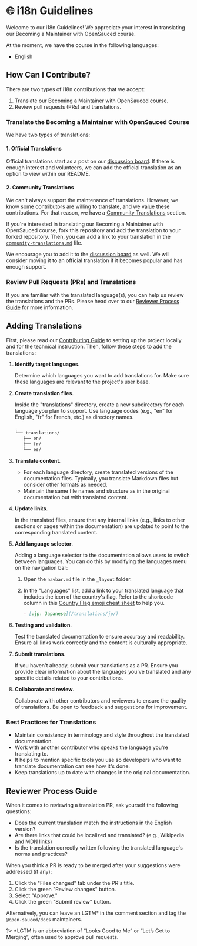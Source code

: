 # 🌐 i18n Guidelines

Welcome to our i18n Guidelines! We appreciate your interest in translating our Becoming a Maintainer with OpenSauced course.

At the moment, we have the course in the following languages:

- English

## How Can I Contribute?

There are two types of i18n contributions that we accept:

1. Translate our Becoming a Maintainer with OpenSauced course.
2. Review pull requests (PRs) and translations.

### Translate the Becoming a Maintainer with OpenSauced Course

We have two types of translations:

#### 1. Official Translations

Official translations start as a post on our [discussion board](https://github.com/open-sauced/maintainer-intro-course/discussions). If there is enough interest and volunteers, we can add the official translation as an option to view within our README.

#### 2. Community Translations

We can't always support the maintenance of translations. However, we know some contributors are willing to translate, and we value these contributions. For that reason, we have a [Community Translations](./community-translations.md) section.

If you're interested in translating our Becoming a Maintainer with OpenSauced course, fork this repository and add the translation to your forked repository. Then, you can add a link to your translation in the [`community-translations.md`](./community-translations.md) file.

We encourage you to add it to the [discussion board](https://github.com/open-sauced/maintainer-intro-course/discussions) as well. We will consider moving it to an official translation if it becomes popular and has enough support.

### Review Pull Requests (PRs) and Translations

If you are familiar with the translated language(s), you can help us review the translations and the PRs. Please head over to our [Reviewer Process Guide](#reviewer-process-guide) for more information.

## Adding Translations

First, please read our [Contributing Guide](CONTRIBUTING.md) to setting up the project locally and for the technical instruction. Then, follow these steps to add the translations:

1. **Identify target languages**.

   Determine which languages you want to add translations for. Make sure these languages are relevant to the project's user base.

2. **Create translation files**.

   Inside the "translations" directory, create a new subdirectory for each language you plan to support. Use language codes (e.g., "en" for English, "fr" for French, etc.) as directory names.

   ```markdown
   .
   └── translations/
      ├── en/
      ├── fr/
      └── es/
   ```

3. **Translate content**.

   - For each language directory, create translated versions of the documentation files. Typically, you translate Markdown files but consider other formats as needed.
   - Maintain the same file names and structure as in the original documentation but with translated content.

4. **Update links**.

   In the translated files, ensure that any internal links (e.g., links to other sections or pages within the documentation) are updated to point to the corresponding translated content.

5. **Add language selector**.

   Adding a language selector to the documentation allows users to switch between languages. You can do this by modifying the languages menu on the navigation bar:

   1. Open the `navbar.md` file in the `_layout` folder.
   2. In the "Languages" list, add a link to your translated language that includes the icon of the country's flag. Refer to the shortcode column in this [Country Flag emoji cheat sheet](https://github.com/ikatyang/emoji-cheat-sheet#country-flag) to help you.

      ```markdown
      - [:jp: Japanese](/translations/jp/)
      ```

6. **Testing and validation**.

   Test the translated documentation to ensure accuracy and readability. Ensure all links work correctly and the content is culturally appropriate.

7. **Submit translations**.

   If you haven't already, submit your translations as a PR. Ensure you provide clear information about the languages you've translated and any specific details related to your contributions.

8. **Collaborate and review**.

   Collaborate with other contributors and reviewers to ensure the quality of translations. Be open to feedback and suggestions for improvement.

### Best Practices for Translations

- Maintain consistency in terminology and style throughout the translated documentation.
- Work with another contributor who speaks the language you're translating to.
- It helps to mention specific tools you use so developers who want to translate documentation can see how it's done.
- Keep translations up to date with changes in the original documentation.

## Reviewer Process Guide

When it comes to reviewing a translation PR, ask yourself the following questions:

- Does the current translation match the instructions in the English version?
- Are there links that could be localized and translated? (e.g., Wikipedia and MDN links)
- Is the translation correctly written following the translated language's norms and practices?

When you think a PR is ready to be merged after your suggestions were addressed (if any):

1. Click the "Files changed" tab under the PR's title.
2. Click the green "Review changes" button.
3. Select "Approve."
4. Click the green "Submit review" button.

Alternatively, you can leave an LGTM\* in the comment section and tag the `@open-sauced/docs` maintainers.

?> \*LGTM is an abbreviation of “Looks Good to Me” or “Let’s Get to Merging”, often used to approve pull requests.
